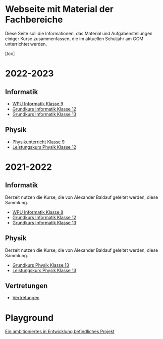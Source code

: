 Webseite mit Material der Fachbereiche
======================================

Diese Seite soll die Informationen, das Material und Aufgabenstellungen einiger Kurse zusammenfassen, die im aktuellen Schuljahr am GCM unterrichtet werden.

[toc]

# 2022-2023

## Informatik

* [WPU Informatik Klasse 9](2023/informatik/wpu9/)
* [Grundkurs Informatik Klasse 12](2023/informatik/gk12/)
* [Grundkurs Informatik Klasse 13](2023/informatik/gk13/)

## Physik

* [Physikunterricht Klasse 9](2023/physik/ph9/)
* [Leistungskurs Physik Klasse 12](2023/physik/lk12)

# 2021-2022

## Informatik

Derzeit nutzen die Kurse, die von Alexander Baldauf geleitet werden, diese Sammlung.

* [WPU Informatik Klasse 8](2022/informatik/wpu8/)
* [Grundkurs Informatik Klasse 12](2022/informatik/gk12/)
* [Grundkurs Informatik Klasse 13](2022/informatik/gk13/)

## Physik

Derzeit nutzen die Kurse, die von Alexander Baldauf geleitet werden, diese Sammlung.

* [Grundkurs Physik Klasse 13](2022/physik/gk13/)
* [Leistungskurs Physik Klasse 13](2022/physik/lk13/)

## Vertretungen

* [Vertretungen](2022/vertretungen/)


# Playground

[Ein ambitioniertes in Entwicklung befindliches Projekt](https://gruener-campus-malchow.github.io/fbi/playground.html)
